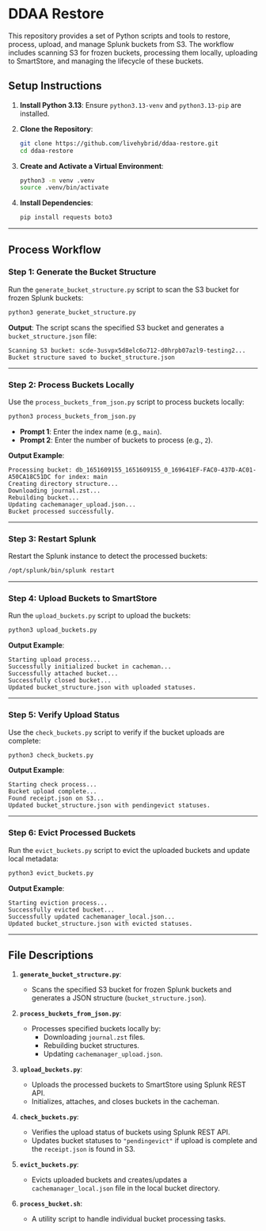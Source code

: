 
# DDAA Restore

This repository provides a set of Python scripts and tools to restore, process, upload, and manage Splunk buckets from S3. 
The workflow includes scanning S3 for frozen buckets, processing them locally, uploading to SmartStore, and managing the lifecycle of these buckets.

## Setup Instructions

1. **Install Python 3.13**:
   Ensure `python3.13-venv` and `python3.13-pip` are installed.

2. **Clone the Repository**:
   ```bash
   git clone https://github.com/livehybrid/ddaa-restore.git
   cd ddaa-restore
   ```

3. **Create and Activate a Virtual Environment**:
   ```bash
   python3 -m venv .venv
   source .venv/bin/activate
   ```

4. **Install Dependencies**:
   ```bash
   pip install requests boto3
   ```

---

## Process Workflow

### Step 1: Generate the Bucket Structure
Run the `generate_bucket_structure.py` script to scan the S3 bucket for frozen Splunk buckets:
```bash
python3 generate_bucket_structure.py
```

**Output**: The script scans the specified S3 bucket and generates a `bucket_structure.json` file:
```
Scanning S3 bucket: scde-3usvpx5d8elc6o712-d0hrpb07azl9-testing2...
Bucket structure saved to bucket_structure.json
```

---

### Step 2: Process Buckets Locally
Use the `process_buckets_from_json.py` script to process buckets locally:
```bash
python3 process_buckets_from_json.py
```

- **Prompt 1**: Enter the index name (e.g., `main`).
- **Prompt 2**: Enter the number of buckets to process (e.g., `2`).

**Output Example**:
```
Processing bucket: db_1651609155_1651609155_0_169641EF-FAC0-437D-AC01-A50CA18C51DC for index: main
Creating directory structure...
Downloading journal.zst...
Rebuilding bucket...
Updating cachemanager_upload.json...
Bucket processed successfully.
```

---

### Step 3: Restart Splunk
Restart the Splunk instance to detect the processed buckets:
```bash
/opt/splunk/bin/splunk restart
```

---

### Step 4: Upload Buckets to SmartStore
Run the `upload_buckets.py` script to upload the buckets:
```bash
python3 upload_buckets.py
```

**Output Example**:
```
Starting upload process...
Successfully initialized bucket in cacheman...
Successfully attached bucket...
Successfully closed bucket...
Updated bucket_structure.json with uploaded statuses.
```

---

### Step 5: Verify Upload Status
Use the `check_buckets.py` script to verify if the bucket uploads are complete:
```bash
python3 check_buckets.py
```

**Output Example**:
```
Starting check process...
Bucket upload complete...
Found receipt.json on S3...
Updated bucket_structure.json with pendingevict statuses.
```

---

### Step 6: Evict Processed Buckets
Run the `evict_buckets.py` script to evict the uploaded buckets and update local metadata:
```bash
python3 evict_buckets.py
```

**Output Example**:
```
Starting eviction process...
Successfully evicted bucket...
Successfully updated cachemanager_local.json...
Updated bucket_structure.json with evicted statuses.
```

---

## File Descriptions

1. **`generate_bucket_structure.py`**:
   - Scans the specified S3 bucket for frozen Splunk buckets and generates a JSON structure (`bucket_structure.json`).

2. **`process_buckets_from_json.py`**:
   - Processes specified buckets locally by:
     - Downloading `journal.zst` files.
     - Rebuilding bucket structures.
     - Updating `cachemanager_upload.json`.

3. **`upload_buckets.py`**:
   - Uploads the processed buckets to SmartStore using Splunk REST API.
   - Initializes, attaches, and closes buckets in the cacheman.

4. **`check_buckets.py`**:
   - Verifies the upload status of buckets using Splunk REST API.
   - Updates bucket statuses to `"pendingevict"` if upload is complete and the `receipt.json` is found in S3.

5. **`evict_buckets.py`**:
   - Evicts uploaded buckets and creates/updates a `cachemanager_local.json` file in the local bucket directory.

6. **`process_bucket.sh`**:
   - A utility script to handle individual bucket processing tasks.
